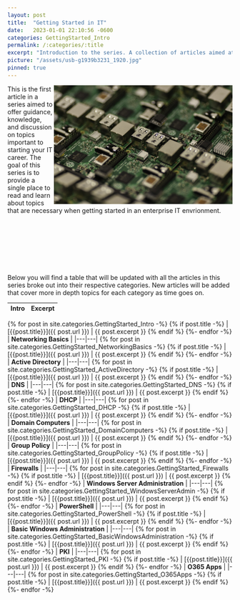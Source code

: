 ```yaml
---
layout: post
title:  "Getting Started in IT"
date:   2023-01-01 22:10:56 -0600
categories: GettingStarted_Intro
permalink: /:categories/:title
excerpt: "Introduction to the series. A collection of articles aimed at helping you gain important IT knowledge to land your first job or just learn some stuff about IT and other technologies!"
picture: "/assets/usb-g1939b3231_1920.jpg"
pinned: true
---
```


<!--<div style="float: right"><img src="/assets/usb-g1939b3231_1920.jpg" width="400" hspace= "20px" vspace="10px" /></div>-->
<div><img src="/assets/usb-g1939b3231_1920.jpg" style="float: right" width="400"></div>



This is the first article in a series aimed to offer guidance, knowledge, and discussion on topics important to starting your IT career. The goal of this series is to provide a single place to read and learn about topics that are necessary when getting started in an enterprise IT envrionment.


\
\
\
\
\
\
\
Below you will find a table that will be updated with all the articles in this series broke out into their respective categories. New articles will be added that cover more in depth topics for each category as time goes on.



|**Intro** | **Excerpt**
|---|---|
{% for post in site.categories.GettingStarted_Intro -%}
{% if post.title -%}
| [{{post.title}}]({{ post.url }}) | {{ post.excerpt }}
{% endif %}
{%- endfor -%}
| **Networking Basics** |
|---|---|
{% for post in site.categories.GettingStarted_NetworkingBasics -%}
{% if post.title -%}
| [{{post.title}}]({{ post.url }}) | {{ post.excerpt }}
{% endif %}
{%- endfor -%}
| **Active Directory** | 
|---|---|
{% for post in site.categories.GettingStarted_ActiveDirectory -%}
{% if post.title -%}
| [{{post.title}}]({{ post.url }}) | {{ post.excerpt }}
{% endif %}
{%- endfor -%}
| **DNS** | 
|---|---|
{% for post in site.categories.GettingStarted_DNS -%}
{% if post.title -%}
| [{{post.title}}]({{ post.url }}) | {{ post.excerpt }}
{% endif %}
{%- endfor -%}
| **DHCP** | 
|---|---|
{% for post in site.categories.GettingStarted_DHCP -%}
{% if post.title -%}
| [{{post.title}}]({{ post.url }}) | {{ post.excerpt }}
{% endif %}
{%- endfor -%}
| **Domain Computers** |
|---|---|
{% for post in site.categories.GettingStarted_DomainComputers -%}
{% if post.title -%}
| [{{post.title}}]({{ post.url }}) | {{ post.excerpt }}
{% endif %}
{%- endfor -%}
| **Group Policy** | 
|---|---|
{% for post in site.categories.GettingStarted_GroupPolicy -%}
{% if post.title -%}
| [{{post.title}}]({{ post.url }}) | {{ post.excerpt }}
{% endif %}
{%- endfor -%}
| **Firewalls** | 
|---|---|
{% for post in site.categories.GettingStarted_Firewalls -%}
{% if post.title -%}
| [{{post.title}}]({{ post.url }}) | {{ post.excerpt }}
{% endif %}
{%- endfor -%}
| **Windows Server Administration** | 
|---|---|
{% for post in site.categories.GettingStarted_WindowsServerAdmin -%}
{% if post.title -%}
| [{{post.title}}]({{ post.url }}) | {{ post.excerpt }}
{% endif %}
{%- endfor -%}
| **PowerShell** | 
|---|---|
{% for post in site.categories.GettingStarted_PowerShell -%}
{% if post.title -%}
| [{{post.title}}]({{ post.url }}) | {{ post.excerpt }}
{% endif %}
{%- endfor -%}
| **Basic Windows Administration** | 
|---|---|
{% for post in site.categories.GettingStarted_BasicWindowsAdministration -%}
{% if post.title -%}
| [{{post.title}}]({{ post.url }}) | {{ post.excerpt }}
{% endif %}
{%- endfor -%}
| **PKI** | 
|---|---|
{% for post in site.categories.GettingStarted_PKI -%}
{% if post.title -%}
| [{{post.title}}]({{ post.url }}) | {{ post.excerpt }}
{% endif %}
{%- endfor -%}
| **O365 Apps** | 
|---|---|
{% for post in site.categories.GettingStarted_O365Apps -%}
{% if post.title -%}
| [{{post.title}}]({{ post.url }}) | {{ post.excerpt }}
{% endif %}
{%- endfor -%}









